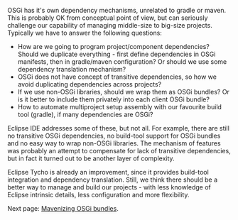 OSGi has it's own dependency mechanisms, unrelated to gradle or maven. This is probably OK from conceptual point of view, but can seriously challenge our capability of managing middle-size to big-size projects. Typically we have to answer the following questions:
- How are we going to program project/component dependencies? Should we duplicate everything - first define dependencies in OSGi manifests, then in gradle/maven configuration? Or should we use some dependency translation mechanism?
- OSGi does not have concept of transitive dependencies, so how we avoid duplicating dependencies across projects?
- If we use non-OSGi libraries, should we wrap them as OSGi bundles? Or is it better to include them privately into each client OSGi bundle?
- How to automate multiproject setup assembly with our favourite build tool (gradle), if many dependencies are OSGi?

Eclipse IDE addresses some of these, but not all. For example, there are still no transitive OSGi dependencies, no build-tool support for OSGi bundles and no easy way to wrap non-OSGi libraries. The mechanism of features was probably an attempt to compensate for lack of transitive dependencies, but in fact it turned out to be another layer of complexity. 

Eclipse Tycho is already an improvement, since it provides build-tool integration and dependency translation. Still, we think there should be a better way to manage and build our projects - with less knowledge of Eclipse intrinsic details, less configuration and more flexibility.

Next page: [Mavenizing OSGi bundles](Mavenizing-OSGi-bundles).
